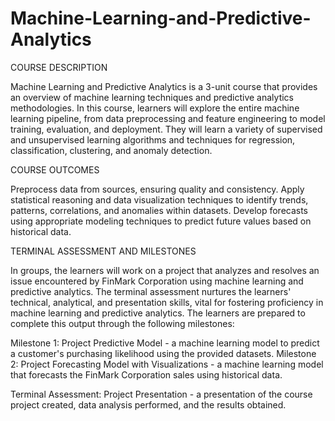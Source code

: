 # Machine-Learning-and-Predictive-Analytics

COURSE DESCRIPTION

Machine Learning and Predictive Analytics is a 3-unit course that provides an overview of machine learning techniques and predictive analytics methodologies. In this course, learners will explore the entire machine learning pipeline, from data preprocessing and feature engineering to model training, evaluation, and deployment. They will learn a variety of supervised and unsupervised learning algorithms and techniques for regression, classification, clustering, and anomaly detection.


COURSE OUTCOMES

Preprocess data from sources, ensuring quality and consistency.
Apply statistical reasoning and data visualization techniques to identify trends, patterns, correlations, and anomalies within datasets.
Develop forecasts using appropriate modeling techniques to predict future values based on historical data.

TERMINAL ASSESSMENT AND MILESTONES

In groups, the learners will work on a project that analyzes and resolves an issue encountered by FinMark Corporation using machine learning and predictive analytics. The terminal assessment nurtures the learners' technical, analytical, and presentation skills, vital for fostering proficiency in machine learning and predictive analytics. The learners are prepared to complete this output through the following milestones:

Milestone 1: Project Predictive Model -  a machine learning model to predict a customer's purchasing likelihood using the provided datasets.
Milestone 2: Project Forecasting Model with Visualizations - a machine learning model that forecasts the FinMark Corporation sales using historical data.

Terminal Assessment: Project Presentation - a presentation of the course project created, data analysis performed, and the results obtained.

